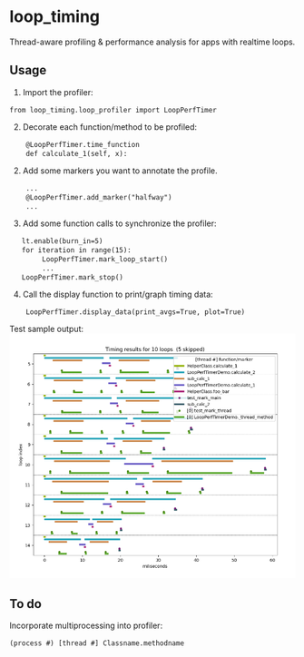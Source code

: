 # loop_timing
Thread-aware profiling & performance analysis for apps with realtime loops.

## Usage
1. Import the profiler:
```
from loop_timing.loop_profiler import LoopPerfTimer
```           
2. Decorate each function/method to be profiled:
```
    @LoopPerfTimer.time_function
    def calculate_1(self, x):
```
2. Add some markers you want to annotate the profile.
```
    ...
    @LoopPerfTimer.add_marker("halfway")
    ...
```
3. Add some function calls to synchronize the profiler:
```
   lt.enable(burn_in=5)
   for iteration in range(15):
        LoopPerfTimer.mark_loop_start()
        ...
   LoopPerfTimer.mark_stop()
```
4. Call the display function to print/graph timing data:
```
    LoopPerfTimer.display_data(print_avgs=True, plot=True)
```
Test sample output:
![sample output](https://github.com/andsmith/loop_timing/blob/main/output.png?raw=true)

## To do
Incorporate multiprocessing into profiler: 
```  
(process #) [thread #] Classname.methodname